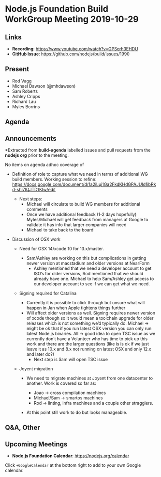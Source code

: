 ﻿# Node.js Foundation Build WorkGroup Meeting 2019-10-29

## Links

* **Recording**:  https://www.youtube.com/watch?v=GPScrh3EHDU
* **GitHub Issue**: https://github.com/nodejs/build/issues/1990
## Present

* Rod Vagg
* Michael Dawson (@mhdawson)
* Sam Roberts
* Ashley Cripps
* Richard Lau
* Myles Borrins

## Agenda

## Announcements
 
*Extracted from **build-agenda** labelled issues and pull requests from the **nodejs org** prior to the meeting.

No items on agenda adhoc coverage of

* Definition of role to capture what we need in terms of additional WG build members. Working
  session to refine:  https://docs.google.com/document/d/1a2iLuj1Ga2FkdKHdGPAJUld1ibRkd-shl7lQJTD1KIw/edit
  * Next steps:
     * Michael will circulate to build WG members for additional comments
     * Once we have additional feedback (1-2 days hopefully) Myles/Michael will get feedback from 
       managers at Google to validate it has info that larger companies will need
     * Michael to take back to the board

* Discussion of OSX work
  * Need for OSX 14/xcode 10 for 13.x/master. 
    * Sam/Ashley are working on this but complications in getting newer version at macstadium and
      older versions at NearForm
      * Ashley mentioned that we need a developer account to get ISO’s for older versions, Rod
        mentioned that we should already have one. Michael to help Sam/Ashley get access to our
        developer account to see if we can get what we need.
  * Signing required for Catalina
    * Currently it is possible to click through but unsure what will happen in Jan when Apple 
      tightens things further
    * Will affect older versions as well. Signing requires newer version of xcode though so it
      would mean a toolchain upgrade for older releases which is not something we’d typically 
      do.  Michael -> might be ok that if you run latest OSX version you can only run latest 
      Node.js binaries. All -> good idea to open TSC issue as we currently don’t have a
      Volunteer who has time to pick up this work and there are the larger questions (like is is
      ok if we just leave it as 10.x and 8.x not running on latest OSX and only 12.x and later do?)
      * Next step is Sam will open TSC issue

  * Joyent migration
    * We need to migrate machines at Joyent from one datacenter to another. Work is covered
      so far as:
        * Joao -> cross compilation machines
        * Michael/Sam -> smartos machines
        * Rod -> linting, infra machines and a couple other stragglers.

     * At this point still work to do but looks manageable.

## Q&A, Other

## Upcoming Meetings

* **Node.js Foundation Calendar**: https://nodejs.org/calendar

Click `+GoogleCalendar` at the bottom right to add to your own Google calendar.

